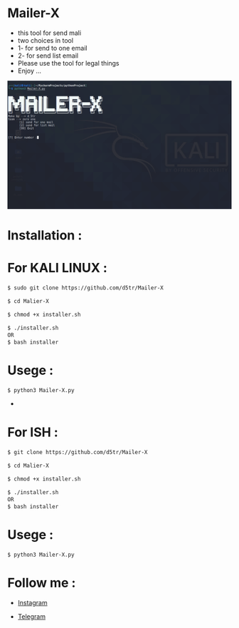 # Mailer-X

* this tool for send mali
* two choices in tool 
* 1- for send to one email
* 2- for send list email
* Please use the tool for legal things
* Enjoy ...

![Malier-X](https://github.com/d5tr/Mailer-X/blob/main/ma.png)


# Installation :


# For KALI LINUX :

```
$ sudo git clone https://github.com/d5tr/Mailer-X
```

```
$ cd Malier-X
```

```
$ chmod +x installer.sh
```

```
$ ./installer.sh
OR 
$ bash installer
```

# Usege :

```
$ python3 Mailer-X.py
```
*
# For ISH :

```
$ git clone https://github.com/d5tr/Mailer-X
```

```
$ cd Malier-X
```

```
$ chmod +x installer.sh
```

```
$ ./installer.sh
OR 
$ bash installer
```

# Usege :

```
$ python3 Mailer-X.py
```

# Follow me :


* [Instagram](https://instagram.com/d_5tr)



* [Telegram](https://t.me/d5tr_Cyber)

